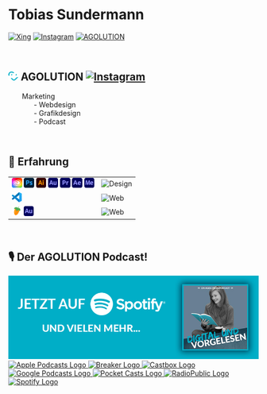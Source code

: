<link href="https://fonts.googleapis.com/css?family=Open+Sans:300,400,600,700" rel="stylesheet">

# Tobias Sundermann
[![Xing](https://img.shields.io/badge/Xing-Tobias%20Sundermann-005a5f)](https://www.xing.com/profile/tobias_sundermann4)
[![Instagram](https://img.shields.io/badge/Instagram-@darkblue_dj-E1306C)](https://www.instagram.com/darkblue_dj)
[![AGOLUTION](https://img.shields.io/badge/AGOLUTION-tobias.sundermann@agolution.com-00AEC7)](mailto:tobias.sundermann@agolution.com)

</br>

## <img src="assets/img/agolution-icon.svg" height="18" width="20"> AGOLUTION [![Instagram](https://img.shields.io/badge/Instagram-@agolution-E1306C)](https://www.instagram.com/agolution)

&nbsp;&nbsp;&nbsp;&nbsp;&nbsp;&nbsp; Marketing </br>
&nbsp;&nbsp;&nbsp;&nbsp;&nbsp;&nbsp;&nbsp;&nbsp;&nbsp;&nbsp;&nbsp;&nbsp; - Webdesign </br>
&nbsp;&nbsp;&nbsp;&nbsp;&nbsp;&nbsp;&nbsp;&nbsp;&nbsp;&nbsp;&nbsp;&nbsp; - Grafikdesign </br>
&nbsp;&nbsp;&nbsp;&nbsp;&nbsp;&nbsp;&nbsp;&nbsp;&nbsp;&nbsp;&nbsp;&nbsp; - Podcast

</br>

## 📜 Erfahrung
| | |
| - | - |
| <img src="assets/img/creative-cloud.svg" height="20"> <img src="assets/img/photoshop.svg" height="20"> <img src="assets/img/illustrator.svg" height="20"> <img src="assets/img/audition.svg" height="20"> <img src="assets/img/premiere.svg" height="20"> <img src="assets/img/aftereffects.svg" height="20"> <img src="assets/img/media-encoder.svg" height="20">|  ![Design](https://img.shields.io/badge/Adobe%20CC-7%20Jahre-00AEC7)  |
| <img src="assets/img/Visual-Studio-Code.svg" height="20"> | ![Web](https://img.shields.io/badge/Webdesign-10%20Jahre-00AEC7) |
| <img src="assets/img/fl-studio.svg" height="20"> <img src="assets/img/audition.svg" height="20"> | ![Web](https://img.shields.io/badge/Tonabmischung-11%20Jahre-00AEC7) |

</br>

## 🎙 Der AGOLUTION Podcast!
[![Digital und vorgelesen](assets/img/Banner.jpg)](https://anchor.fm/digital-und-vorgelesen)
<a href="https://podcasts.apple.com/de/podcast/digital-und-vorgelesen/id1570779207" target="_blank" rel="noopener noreferrer">
    <img src="https://d12xoj7p9moygp.cloudfront.net/images/podcast/logo-square/006/apple_podcasts.png" srcset="https://d12xoj7p9moygp.cloudfront.net/images/podcast/logo-square/006/apple_podcasts.png 1x, https://d12xoj7p9moygp.cloudfront.net/images/podcast/logo-square/006/apple_podcasts@2x.png 2x" alt="Apple Podcasts Logo" height="28" width="28">
</a>
<a href="https://www.breaker.audio/digital-und-vorgelesen" target="_blank" rel="noopener noreferrer">
    <img src="https://d12xoj7p9moygp.cloudfront.net/images/podcast/logo-square/006/breaker.png" srcset="https://d12xoj7p9moygp.cloudfront.net/images/podcast/logo-square/006/breaker.png 1x, https://d12xoj7p9moygp.cloudfront.net/images/podcast/logo-square/006/breaker@2x.png 2x" alt="Breaker Logo" height="28" width="28">
</a>
<a href="https://castbox.fm/channel/DIGITAL-UND-VORGELESEN-id4430816" target="_blank" rel="noopener noreferrer">
    <img src="https://d12xoj7p9moygp.cloudfront.net/images/podcast/logo-square/006/castbox.png" srcset="https://d12xoj7p9moygp.cloudfront.net/images/podcast/logo-square/006/castbox.png 1x, https://d12xoj7p9moygp.cloudfront.net/images/podcast/logo-square/006/castbox@2x.png 2x" alt="Castbox Logo" height="28" width="28">
</a>
<a href="https://www.google.com/podcasts?feed=aHR0cHM6Ly9hbmNob3IuZm0vcy81Y2NlZjVjMC9wb2RjYXN0L3Jzcw==" target="_blank" rel="noopener noreferrer" class="css-1z0xd9g">
    <img src="https://d12xoj7p9moygp.cloudfront.net/images/podcast/logo-square/006/google_podcasts.png" srcset="https://d12xoj7p9moygp.cloudfront.net/images/podcast/logo-square/006/google_podcasts.png 1x, https://d12xoj7p9moygp.cloudfront.net/images/podcast/logo-square/006/google_podcasts@2x.png 2x" alt="Google Podcasts Logo" height="28" width="28">
</a>
<a href="https://pca.st/mjumvdma" target="_blank" rel="noopener noreferrer" class="css-1z0xd9g">
    <img src="https://d12xoj7p9moygp.cloudfront.net/images/podcast/logo-square/006/pocket_casts.png" srcset="https://d12xoj7p9moygp.cloudfront.net/images/podcast/logo-square/006/pocket_casts.png 1x, https://d12xoj7p9moygp.cloudfront.net/images/podcast/logo-square/006/pocket_casts@2x.png 2x" alt="Pocket Casts Logo" height="28" width="28">
</a>
<a href="https://radiopublic.com/digital-und-vorgelesen-Gy2mpR" target="_blank" rel="noopener noreferrer">
    <img src="https://d12xoj7p9moygp.cloudfront.net/images/podcast/logo-square/006/radiopublic.png" srcset="https://d12xoj7p9moygp.cloudfront.net/images/podcast/logo-square/006/radiopublic.png 1x, https://d12xoj7p9moygp.cloudfront.net/images/podcast/logo-square/006/radiopublic@2x.png 2x" alt="RadioPublic Logo" height="28" width="28">
</a>
<a href="https://open.spotify.com/show/4QHxjsg0J6jnDoRPVGKhbb" target="_blank" rel="noopener noreferrer" class="css-1z0xd9g">
    <img src="https://d12xoj7p9moygp.cloudfront.net/images/podcast/logo-square/006/spotify.png" srcset="https://d12xoj7p9moygp.cloudfront.net/images/podcast/logo-square/006/spotify.png 1x, https://d12xoj7p9moygp.cloudfront.net/images/podcast/logo-square/006/spotify@2x.png 2x" alt="Spotify Logo" height="28" width="28">
</a>
